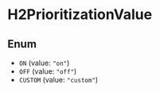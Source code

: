 # H2PrioritizationValue

## Enum

* `ON` (value: `"on"`)
* `OFF` (value: `"off"`)
* `CUSTOM` (value: `"custom"`)
